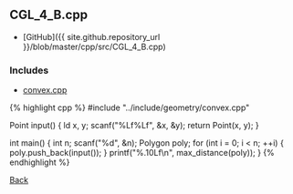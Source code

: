 ## CGL_4_B.cpp

- [GitHub]({{ site.github.repository_url }}/blob/master/cpp/src/CGL_4_B.cpp)

### Includes

- [convex.cpp](../include/geometry/convex)

{% highlight cpp %}
#include "../include/geometry/convex.cpp"

Point input() {
  ld x, y;
  scanf("%Lf%Lf", &x, &y);
  return Point(x, y);
}

int main() {
  int n;
  scanf("%d", &n);
  Polygon poly;
  for (int i = 0; i < n; ++i) {
    poly.push_back(input());
  }
  printf("%.10Lf\n", max_distance(poly));
}
{% endhighlight %}

[Back](..)
